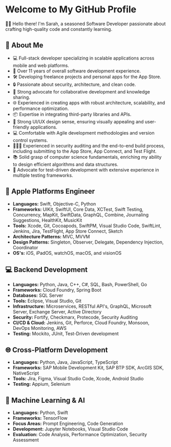 # Welcome to My GitHub Profile

👋🏻 Hello there! I'm Sarah, a seasoned Software Developer passionate about crafting high-quality code and constantly learning.

## 🚀 About Me

- 💻 Full-stack developer specializing in scalable applications across mobile and web platforms.
- 📱 Over 11 years of overall software development experience.
- 🛠️ Developing freelance projects and personal apps for the App Store.
- 🔒 Passionate about security, architecture, and clean code.
- 👥 Strong advocate for collaborative development and knowledge sharing.
- 🌐 Experienced in creating apps with robust architecture, scalability, and performance optimization.
- 📦 Expertise in integrating third-party libraries and APIs.
- 🎨 Strong UI/UX design sense, ensuring visually appealing and user-friendly applications.
- 💻 Comfortable with Agile development methodologies and version control systems.
- 🕵🏻‍♀️ Experienced in security auditing and the end-to-end build process, including submitting to the App Store, App Connect, and Test Flight.
- 📚 Solid grasp of computer science fundamentals, enriching my ability to design efficient algorithms and data structures.
- 🧪 Advocate for test-driven development with extensive experience in multiple testing frameworks.

## 🍎 Apple Platforms Engineer

- **Languages:** Swift, Objective-C, Python
- **Frameworks:** UIKit, SwiftUI, Core Data, XCTest, Swift Testing, Concurrency, MapKit, SwiftData, GraphQL, Combine, Journaling Suggestions, HealthKit, MusicKit
- **Tools:** Xcode, Git, Cocoapods, SwiftPM, Visual Studio Code, SwiftLint, Jenkins, Jira, TestFlight, App Store Connect, Sketch
- **Architecture Patterns:** MVC, MVVM
- **Design Patterns:** Singleton, Observer, Delegate, Dependency Injection, Coordinator
- **OS's:** iOS, iPadOS, watchOS, macOS, and visionOS

## 💻 Backend Development

- **Languages:** Python, Java, C++, C#, SQL, Bash, PowerShell, Go
- **Frameworks:** Cloud Foundry, Spring Boot
- **Databases:** SQL Server
- **Tools:** Eclipse, Visual Studio, Git
- **Infrastructure:** Microservices, RESTful API's, GraphQL, Microsoft Server, Exchange Server, Active Directory
- **Security:** Fortify, Checkmarx, Protecode, Security Auditing
- **CI/CD & Cloud:** Jenkins, Git, Perforce, Cloud Foundry, Monsoon, DevOps Monitoring, AWS
- **Testing:** Mockito, JUnit, Test-Driven development

## 🌐 Cross-Platform Development
- **Languages:** Python, Java, JavaScript, TypeScript
- **Frameworks:** SAP Mobile Development Kit, SAP BTP SDK, ArcGIS SDK, NativeScript
- **Tools:** Jira, Figma, Visual Studio Code, Xcode, Android Studio
- **Testing:** Appium, Selenium

## 🤖 Machine Learning & AI

- **Languages:** Python, Swift
- **Frameworks:** TensorFlow
- **Focus Areas:** Prompt Engineering, Code Generation
- **Development:** Jupyter Notebooks, Visual Studio Code
- **Evaluation:** Code Analysis, Performance Optimization, Security Assessment



